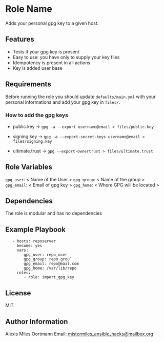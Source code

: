 Role Name
=========

Adds your personal gpg key to a given host.

## Features

- Tests if your gpg key is present
- Easy to use: you have only to supply your key files
- Idempotency is present in all actions
- Key is added user base

Requirements
------------

Before running the role you should update `defaults/main.yml` with your personal informations and add your gpg key in `files/`.

### How to add the gpg keys
- public.key -> `gpg -a --export username@email > files/public.key`

- signing.key -> `gpg -a --export-secret-keys username@email > files/signing.key`

- ultimate.trust -> `gpg --export-ownertrust > files/ultimate.trust`

Role Variables
--------------
`gpg_user`: < Name of the User >
`gpg_group`: < Name of the group >
`gpg_email`: < Email of gpg key >
`gpg_home`: < Where GPG will be located >

Dependencies
------------

The role is modular and has no dependencies

Example Playbook
----------------
```
   - hosts: reposerver
     become: yes
     vars:
        gpg_user: repo_user
        gpg_group: repo_grou`
        gpg_email: repo@mail.com
        gpg_home: /var/lib/repo
     roles:
        - role: import_gpg_key
```
License
-------

MIT

Author Information
------------------
Alexis Miles Oortmann
Email: mistermiles_ansible_hacks@mailbox.org
